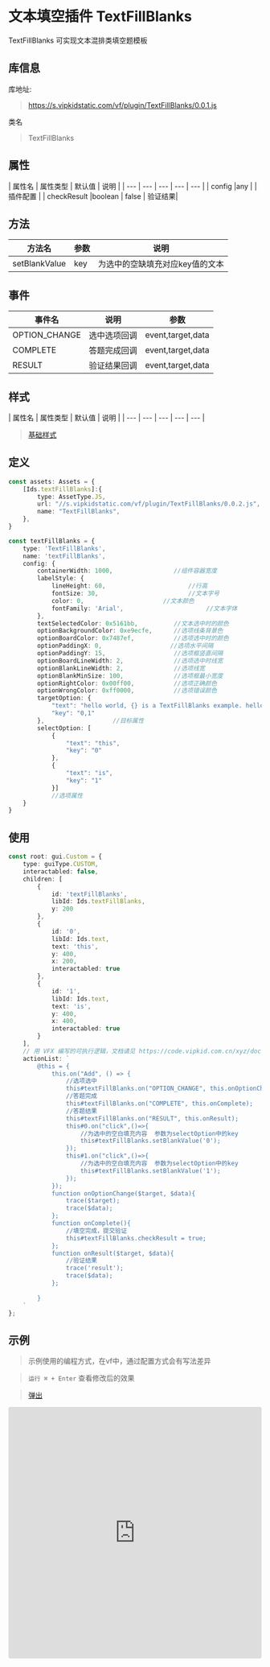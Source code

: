 # 文本填空插件 TextFillBlanks


TextFillBlanks 可实现文本混排类填空题模板

## 库信息
库地址:
> https://s.vipkidstatic.com/vf/plugin/TextFillBlanks/0.0.1.js

类名
> TextFillBlanks 

## 属性

| 属性名 | 属性类型 | 默认值 | 说明 |
| --- | --- | --- | --- | --- |
| config |any |  | 插件配置 |
| checkResult |boolean | false | 验证结果|

## 方法
| 方法名 | 参数 | 说明 |
| --- | --- | --- |
| setBlankValue | key | 为选中的空缺填充对应key值的文本 |


## 事件

| 事件名  | 说明 | 参数 |
| --- | --- | --- |
| OPTION_CHANGE | 选中选项回调 | event,target,data |
| COMPLETE | 答题完成回调 | event,target,data |
| RESULT | 验证结果回调 | event,target,data |

## 样式

| 属性名 | 属性类型 | 默认值 | 说明 |
| --- | --- | --- | --- | --- |



> [基础样式](/handbook/style.html#样式)

## 定义
``` typescript
const assets: Assets = {
    [Ids.textFillBlanks]:{
        type: AssetType.JS,
        url: "//s.vipkidstatic.com/vf/plugin/TextFillBlanks/0.0.2.js",
        name: "TextFillBlanks",
    },
}

const textFillBlanks = {
    type: 'TextFillBlanks',
    name: 'textFillBlanks',
    config: {
        containerWidth: 1000,                 //组件容器宽度
        labelStyle: {
            lineHeight: 60,                       //行高
            fontSize: 30,                         //文本字号
            color: 0,                      //文本颜色
            fontFamily: 'Arial',                       //文本字体
        },
        textSelectedColor: 0x5161bb,          //文本选中时的颜色
        optionBackgroundColor: 0xe9ecfe,      //选项线条背景色
        optionBoardColor: 0x7487ef,           //选项选中时的颜色
        optionPaddingX: 0,                   //选项水平间隔
        optionPaddingY: 15,                   //选项框竖直间隔
        optionBoardLineWidth: 2,              //选项选中时线宽
        optionBlankLineWidth: 2,              //选项线宽
        optionBlankMinSize: 100,              //选项框最小宽度
        optionRightColor: 0x00ff00,           //选项正确颜色
        optionWrongColor: 0xff0000,           //选项错误颜色
        targetOption: {
            "text": "hello world, {} is a TextFillBlanks example. hello world, this {} a TextFillBlanks example. ",
            "key": "0,1"
        },                   //目标属性
        selectOption: [
            {
                "text": "this",
                "key": "0"
            },
            {
                "text": "is",
                "key": "1"
            }]                  
            //选项属性
    }
}
```

## 使用
```typescript
const root: gui.Custom = {
    type: guiType.CUSTOM,
    interactabled: false,
    children: [
        {
            id: 'textFillBlanks',
            libId: Ids.textFillBlanks,
            y: 200
        },
        {
            id: '0',
            libId: Ids.text,
            text: 'this',
            y: 400,
            x: 200,
            interactabled: true
        },
        {
            id: '1',
            libId: Ids.text,
            text: 'is',
            y: 400,
            x: 400,
            interactabled: true
        }
    ],
    // 用 VFX 编写的可执行逻辑，文档请见 https://code.vipkid.com.cn/xyz/docs/blob/master/docs/handbook/aciton.md
    actionList: `
        @this = {
            this.on("Add", () => {
                //选项选中
                this#textFillBlanks.on("OPTION_CHANGE", this.onOptionChange);
                //答题完成
                this#textFillBlanks.on("COMPLETE", this.onComplete);
                //答题结果
                this#textFillBlanks.on("RESULT", this.onResult);
                this#0.on("click",()=>{
                    //为选中的空白填充内容  参数为selectOption中的key
                    this#textFillBlanks.setBlankValue('0');
                });
                this#1.on("click",()=>{
                    //为选中的空白填充内容  参数为selectOption中的key
                    this#textFillBlanks.setBlankValue('1');
                });
            });
            function onOptionChange($target, $data){   
                trace($target);
                trace($data);
            };
            function onComplete(){
                //填空完成，提交验证
                this#textFillBlanks.checkResult = true;
            };
            function onResult($target, $data){
                //验证结果
                trace('result');
                trace($data);
            };
         
        }
    `
};
```
## 示例

> 示例使用的编程方式，在vf中，通过配置方式会有写法差异

> `运行 ⌘ + Enter` 查看修改后的效果

> [弹出](https://codesandbox.io/embed/gracious-mirzakhani-hei42?fontsize=14&hidenavigation=1&theme=dark)

<iframe
     src="https://codesandbox.io/embed/textfillblanksexample-rfm7g?fontsize=14&hidenavigation=1&module=%2Fsrc%2Fcomponents.ts&theme=dark"
     style="width:100%; height:500px; border:0; border-radius: 4px; overflow:hidden;"
     title="textFillBlanksExample"
     allow="accelerometer; ambient-light-sensor; camera; encrypted-media; geolocation; gyroscope; hid; microphone; midi; payment; usb; vr; xr-spatial-tracking"
     sandbox="allow-autoplay allow-forms allow-modals allow-popups allow-presentation allow-same-origin allow-scripts"
   ></iframe>
